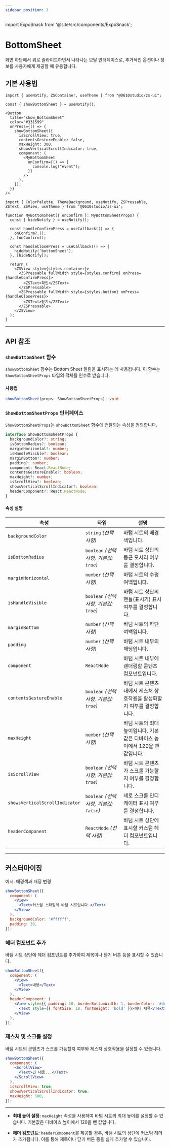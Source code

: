 ```yaml
---
sidebar_position: 3
---
```


import ExpoSnack from '@site/src/components/ExpoSnack';

# BottomSheet

화면 하단에서 위로 슬라이드하면서 나타나는 모달 인터페이스로, 추가적인 옵션이나 정보를 사용자에게 제공할 때 유용합니다.

<ExpoSnack id="@studio0610/zs-ui-bottom-sheet" />

## 기본 사용법

```tsx
import { useNotify, ZSContainer, useTheme } from "@0610studio/zs-ui";

const { showBottomSheet } = useNotify();

<Button
  title="show_BottomSheet"
  color="#331599"
  onPress={() => {
    showBottomSheet({
      isScrollView: true,
      contentsGestureEnable: false,
      maxHeight: 300,
      showsVerticalScrollIndicator: true,
      component: (
        <MyBottomSheet
          onConfirm={() => {
            console.log("event");
          }}
        />
      ),
    });
  }}
/>
```

```tsx title="MyBottomSheet.tsx"
import { ColorPalette, ThemeBackground, useNotify, ZSPressable, ZSText, ZSView, useTheme } from '@0610studio/zs-ui';

function MyBottomSheet({ onConfirm }: MyBottomSheetProps) {
  const { hideNotify } = useNotify();

  const handleConfirmPress = useCallback(() => {
    onConfirm?.();
  }, [onConfirm]);

  const handleClosePress = useCallback(() => {
    hideNotify('bottomSheet');
  }, [hideNotify]);

  return (
    <ZSView style={styles.container}>
      <ZSPressable fullWidth style={styles.confirm} onPress={handleConfirmPress}>
        <ZSText>확인</ZSText>
      </ZSPressable>
      <ZSPressable fullWidth style={styles.button} onPress={handleClosePress}>
        <ZSText>닫기</ZSText>
      </ZSPressable>
    </ZSView>
  );
}
```

---

## API 참조

### `showBottomSheet` 함수

`showBottomSheet` 함수는 Bottom Sheet 알림을 표시하는 데 사용됩니다. 이 함수는 `ShowBottomSheetProps` 타입의 객체를 인수로 받습니다.

#### 사용법

```typescript
showBottomSheet(props: ShowBottomSheetProps): void
```

### `ShowBottomSheetProps` 인터페이스

`ShowBottomSheetProps`는 `showBottomSheet` 함수에 전달되는 속성을 정의합니다.

```typescript
interface ShowBottomSheetProps {
  backgroundColor?: string;
  isBottomRadius?: boolean;
  marginHorizontal?: number;
  isHandleVisible?: boolean;
  marginBottom?: number;
  padding?: number;
  component: React.ReactNode;
  contentsGestureEnable?: boolean;
  maxHeight?: number;
  isScrollView?: boolean;
  showsVerticalScrollIndicator?: boolean;
  headerComponent?: React.ReactNode;
}
```

#### 속성 설명

| 속성                       | 타입                                    | 설명                                                                                                     |
| -------------------------- | --------------------------------------- | -------------------------------------------------------------------------------------------------------- |
| `backgroundColor`          | `string` *(선택 사항)*                   | 바텀 시트의 배경색입니다.                                                                                |
| `isBottomRadius`           | `boolean` *(선택 사항, 기본값: `true`)* | 바텀 시트 상단의 둥근 모서리 여부를 결정합니다.                                                          |
| `marginHorizontal`         | `number` *(선택 사항)*                   | 바텀 시트의 수평 여백입니다.                                                                              |
| `isHandleVisible`          | `boolean` *(선택 사항, 기본값: `true`)* | 바텀 시트 상단의 핸들(표시기) 표시 여부를 결정합니다.                                                    |
| `marginBottom`             | `number` *(선택 사항)*                   | 바텀 시트의 하단 여백입니다.                                                                              |
| `padding`                  | `number` *(선택 사항)*                   | 바텀 시트 내부의 패딩입니다.                                                                              |
| `component`                | `ReactNode`                              | 바텀 시트 내부에 렌더링할 콘텐츠 컴포넌트입니다.                                                          |
| `contentsGestureEnable`    | `boolean` *(선택 사항, 기본값: `true`)* | 바텀 시트 콘텐츠 내에서 제스처 상호작용을 활성화할지 여부를 결정합니다.                                    |
| `maxHeight`                | `number` *(선택 사항)*                   | 바텀 시트의 최대 높이입니다. 기본값은 디바이스 높이에서 120을 뺀 값입니다.                                   |
| `isScrollView`             | `boolean` *(선택 사항, 기본값: `true`)* | 바텀 시트 콘텐츠가 스크롤 가능할지 여부를 결정합니다.                                                    |
| `showsVerticalScrollIndicator` | `boolean` *(선택 사항, 기본값: `false`)* | 세로 스크롤 인디케이터 표시 여부를 결정합니다.                                                            |
| `headerComponent`          | `ReactNode` *(선택 사항)*                | 바텀 시트 상단에 표시할 커스텀 헤더 컴포넌트입니다.                                                         |

---

## 커스터마이징

예시: 배경색과 패딩 변경

```jsx
showBottomSheet({
  component: (
    <View>
      <Text>커스텀 스타일의 바텀 시트입니다.</Text>
    </View>
  ),
  backgroundColor: '#ffffff',
  padding: 30,
});
```

### 헤더 컴포넌트 추가

바텀 시트 상단에 헤더 컴포넌트를 추가하여 제목이나 닫기 버튼 등을 표시할 수 있습니다.

```jsx
showBottomSheet({
  component: (
    <View>
      <Text>내용</Text>
    </View>
  ),
  headerComponent: (
    <View style={{ padding: 10, borderBottomWidth: 1, borderColor: '#ddd' }}>
      <Text style={{ fontSize: 18, fontWeight: 'bold' }}>헤더 제목</Text>
    </View>
  ),
});
```

### 제스처 및 스크롤 설정

바텀 시트의 콘텐츠가 스크롤 가능할지 여부와 제스처 상호작용을 설정할 수 있습니다.

```jsx
showBottomSheet({
  component: (
    <ScrollView>
      <Text>긴 내용...</Text>
    </ScrollView>
  ),
  isScrollView: true,
  showsVerticalScrollIndicator: true,
  maxHeight: 500,
});
```

---

- **최대 높이 설정:** `maxHeight` 속성을 사용하여 바텀 시트의 최대 높이를 설정할 수 있습니다. 기본값은 디바이스 높이에서 120을 뺀 값입니다.

- **헤더 컴포넌트:** `headerComponent`를 제공할 경우, 바텀 시트의 상단에 커스텀 헤더가 추가됩니다. 이를 통해 제목이나 닫기 버튼 등을 쉽게 추가할 수 있습니다.
